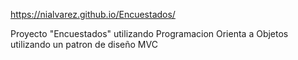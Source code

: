https://nialvarez.github.io/Encuestados/

Proyecto "Encuestados" utilizando Programacion Orienta a Objetos utilizando un patron de diseño MVC
